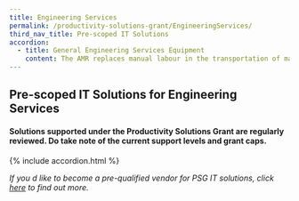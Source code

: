 ```yaml
---
title: Engineering Services
permalink: /productivity-solutions-grant/EngineeringServices/
third_nav_title: Pre-scoped IT Solutions
accordion:
  - title: General Engineering Services Equipment
    content: The AMR replaces manual labour in the transportation of materials and semi/fully completed products around the factory floor during production process. As a collaborative robot for automated internal transportation, AMR comes with autonomous functions to identify obstacles and navigate around factory floor without need for markers or coming to a complete stop for an extended period. Grant support:80% of cost of equipment, up to $30,000 grantPurchase of pre-owned/used equipment not supportable<br/><br/><a href='/productivity-solutions-grant/detailedfiles/detailedfilesrow28' target='_blank' style='color:#037e8a'>Autonomous Mobile Robot</a><br/><br/><br/>A probing system consists of the following attached to CNC machining center:Work Piece Touch Probe: Work piece measurement/referencing Tool Setting Probe: Tool setting, length, radius, breakage detectionSoftware: Creates measurement program for probes on standard geometries and free-form surfaces, generates QC alerts and reportsImplementation: Equipment configuration, trainingGrant support: 80% of cost of probing system, up to $30,000 grant cap<br/><br/><a href='/productivity-solutions-grant/detailedfiles/detailedfilesrow93' target='_blank' style='color:#037e8a'>Probing System</a><br/><br/><br/>Vertical storage and retrieval system designed to save floor space, maximise vertical space for inventory storage and improve productivity for goods picking. The Carousel consists of carriers that rotate vertically and deliver stored inventory (e.g. spare parts, small parcels, electronic components) to the operator on the ground.Grant support: 80% of cost of equipment, up to $30,000 grant<br/><br/><a href='/productivity-solutions-grant/detailedfiles/detailedfilesrow167' target='_blank' style='color:#037e8a'>Vertical Carousel</a><br/><br/><br/>"Complete set consists of digital welding machine and production management software:? Perform TIG and MMA welding? Compute real-time output of voltage, reducing manual recording and computing? Monitor multiple weld stations to ensure compliance? Data logging to track welders? performance/productivity? Monitor power consumption and consumables? User can pre-set welding parameters and optimise voltage appliedGrant support: 70% of cost of equipment, up to $30,000 grant<br/><br/><a href='/productivity-solutions-grant/detailedfiles/detailedfilesrow795' target='_blank' style='color:#037e8a'>Digital Welding Equipment for Pipe Welding - Tungsten Inert Gas (TIG) and Manual Metal Arc (MMA) </a><br/><br/><br/>"Complete set consists of digital welding machine and production management software:? Perform GMAW and FCAW welding? Compute real-time output of voltage, reducing manual recording and computing? Monitor multiple weld stations to ensure compliance ? Data logging to track welders? performance/productivity? Monitor power consumption and consumables? User can pre-set welding parameters and optimise voltage appliedGrant support: 70% of cost of equipment, up to $30,000 grant"<br/><br/><a href='/productivity-solutions-grant/detailedfiles/detailedfilesrow796' target='_blank' style='color:#037e8a'>Digital Welding Equipment for Steel Plates - Metal Gas Metal Arc Welding (GMAW) and Flux-cored Arc Welding (FCAW)</a><br/><br/><br/>The hydraulic nut tensioning or hydraulic torqueing wrench is used for bolting, especially in tight spaces. It prevents damage and unnecessary stress due to overtightening. Time and manpower is saved during operation.<br/><br/><a href='/productivity-solutions-grant/detailedfiles/detailedfilesrow928' target='_blank' style='color:#037e8a'>Hydraulic Nut Tensioning/ Hydraulic Torqueing Wrench</a><br/>
---
```


## Pre-scoped IT Solutions for Engineering Services

#### Solutions supported under the Productivity Solutions Grant are regularly reviewed. Do take note of the current support levels and grant caps.

{% include accordion.html %}

*If you d like to become a pre-qualified vendor for PSG IT solutions, click <a target='_blank' href='https://www.imda.gov.sg/icmvendors' >here</a> to find out more.*

